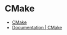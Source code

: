 # CMake

- [CMake](https://cmake.org/)
- [Documentation | CMake](https://cmake.org/documentation/)

